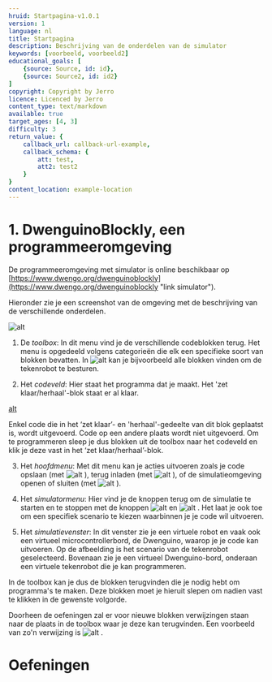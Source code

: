 ```yaml
---
hruid: Startpagina-v1.0.1
version: 1
language: nl
title: Startpagina
description: Beschrijving van de onderdelen van de simulator
keywords: [voorbeeld, voorbeeld2]
educational_goals: [
    {source: Source, id: id}, 
    {source: Source2, id: id2}
]
copyright: Copyright by Jerro
licence: Licenced by Jerro
content_type: text/markdown
available: true
target_ages: [4, 3]
difficulty: 3
return_value: {
    callback_url: callback-url-example,
    callback_schema: {
        att: test,
        att2: test2
    }
}
content_location: example-location
---
```


# 1. DwenguinoBlockly, een programmeeromgeving

De programmeeromgeving met simulator is online beschikbaar op [https://www.dwengo.org/dwenguinoblockly](https://www.dwengo.org/dwenguinoblockly "link simulator").

Hieronder zie je een screenshot van de omgeving met de beschrijving van de verschillende onderdelen.

![alt](https://scholen.dwengo.org/static/screenshotspirograafgenummerd.png "Onderdelen simulator")


1. De *toolbox*: In dit menu vind je de verschillende codeblokken terug. Het menu is opgedeeld volgens categorieën die elk een specifieke soort van blokken bevatten. In 
![alt](https://scholen.dwengo.org/static/dwenguino.png "Afb. Dwenguino") kan je bijvoorbeeld alle blokken vinden om de tekenrobot te besturen.

2. Het *codeveld*: Hier staat het programma dat je maakt. Het 'zet klaar/herhaal'-blok staat er al klaar.

[alt](https://scholen.dwengo.org/static/zetklaarherhaal.png "Afb. zetklaarherhaal")

Enkel code die in het ‘zet klaar’- en 'herhaal'-gedeelte van dit blok geplaatst is, wordt uitgevoerd. Code op een andere plaats wordt niet uitgevoerd. Om te programmeren sleep je dus blokken uit de toolbox naar het codeveld en klik je deze vast in het ‘zet klaar/herhaal’-blok. 

3. Het *hoofdmenu*: Met dit menu kan je acties uitvoeren zoals je code opslaan (met 
![alt](https://scholen.dwengo.org/static/download.png "Afb. Download")
), terug inladen (met 
![alt](https://scholen.dwengo.org/static/upload.png "Afb. Upload")
), of de simulatieomgeving openen of sluiten (met 
![alt](https://scholen.dwengo.org/static/dashboard.png "Afb. Simulatieomgeving")
).

4. Het *simulatormenu*: Hier vind je de knoppen terug om de simulatie te starten en te stoppen met de knoppen 
![alt](https://scholen.dwengo.org/static/play.png "Afb. Play")
 en 
![alt](https://scholen.dwengo.org/static/stop.png "Afb. Stop")
. Het laat je ook toe om een specifiek scenario te kiezen waarbinnen je je code wil uitvoeren. 

5. Het *simulatievenster*: In dit venster zie je een virtuele robot en vaak ook een virtueel microcontrollerbord, de Dwenguino, waarop je je code kan uitvoeren. Op de afbeelding is het scenario van de tekenrobot geselecteerd. Bovenaan zie je een virtueel Dwenguino-bord, onderaan een virtuele tekenrobot die je kan programmeren.


In de toolbox kan je dus de blokken terugvinden die je nodig hebt om programma's te maken. Deze blokken moet je hieruit slepen om nadien vast te klikken in de gewenste volgorde.

Doorheen de oefeningen zal er voor nieuwe blokken verwijzingen staan naar de plaats in de toolbox waar je deze kan terugvinden. Een voorbeeld van zo'n verwijzing is ![alt](https://scholen.dwengo.org/static/dwenguino.png "Afb. Dwenguino") .



# Oefeningen